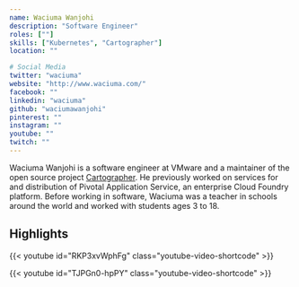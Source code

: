 ```yaml
---
name: Waciuma Wanjohi
description: "Software Engineer"
roles: [""]
skills: ["Kubernetes", "Cartographer"]
location: ""

# Social Media 
twitter: "waciuma"
website: "http://www.waciuma.com/"
facebook: ""
linkedin: "waciuma"
github: "waciumawanjohi"
pinterest: ""
instagram: ""
youtube: ""
twitch: ""
---
```

<!-- markdownlint-disable MD041-->
Waciuma Wanjohi is a software engineer at VMware and a maintainer of the open source project [Cartographer](https://cartographer.sh/). He previously worked on services for and distribution of Pivotal Application Service, an enterprise Cloud Foundry platform. Before working in software, Waciuma was a teacher in schools around the world and worked with students ages 3 to 18.

<!--more-->

## Highlights

{{< youtube id="RKP3xvWphFg" class="youtube-video-shortcode" >}}

{{< youtube id="TJPGn0-hpPY" class="youtube-video-shortcode" >}}
